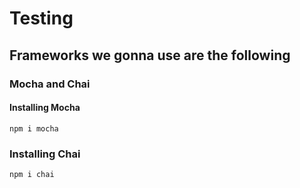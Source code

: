 # Testing

## Frameworks we gonna use are the following 

### Mocha and Chai


#### Installing Mocha

```Terminal 
npm i mocha
```


### Installing Chai

```Terminal 
npm i chai

```
